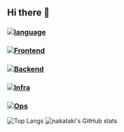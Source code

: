## Hi there 👋 

### [![language](https://skillicons.dev/icons?i=ts,js,perl,go,php,c,html,css)](https://skillicons.dev)
### [![Frontend](https://skillicons.dev/icons?i=next,react,tailwind,vitest,threejs)](https://skillicons.dev)
### [![Backend](https://skillicons.dev/icons?i=prisma,fastapi,laravel,nginx)](https://skillicons.dev)
### [![Infra](https://skillicons.dev/icons?i=cloudflare,firebase,supabase,netlify,githubactions,aws,mysql)](https://skillicons.dev)
### [![Ops](https://skillicons.dev/icons?i=sentry,githubactions)](https://skillicons.dev)

![Top Langs](https://github-readme-stats-beta-jet-19.vercel.app/api/top-langs/?username=nakataki17&count_private=true)
![nakataki's GitHub stats](https://github-readme-stats-beta-jet-19.vercel.app/api?username=nakataki17&count_private=true&show_icons=true)


<!-- 
**nakataki17/nakataki17** is a ✨ _special_ ✨ repository because its `README.md` (this file) appears on your GitHub profile.

Here are some ideas to get you started:

- 🔭 I’m currently working on ...
- 🌱 I’m currently learning ...
- 👯 I’m looking to collaborate on ...
- 🤔 I’m looking for help with ...
- 💬 Ask me about ...
- 📫 How to reach me: ...
- 😄 Pronouns: ...
- ⚡ Fun fact: ...
-->
